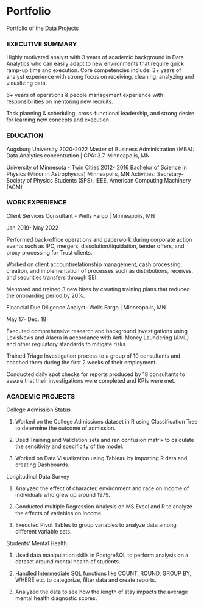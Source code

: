 # Portfolio
Portfolio of the Data Projects

### EXECUTIVE SUMMARY
Highly motivated analyst with 3 years of academic background in Data Analytics who can easily adapt to new environments that require quick ramp-up time and execution. Core competencies include:
3+ years of analyst experience with strong focus on receiving, cleaning, analyzing and visualizing data.

6+ years of operations & people management experience with responsibilities on mentoring new recruits.

Task planning & scheduling, cross-functional leadership, and strong desire for learning new concepts and execution


### EDUCATION

Augsburg University 2020-2022
Master of Business Administration (MBA): Data Analytics concentration | GPA: 3.7. Minneapolis, MN

University of Minnesota - Twin Cities 2012- 2016
Bachelor of Science in Physics (Minor in Astrophysics) Minneapolis, MN
Activities: Secretary- Society of Physics Students (SPS), IEEE, American Computing Machinery (ACM)


### WORK EXPERIENCE

Client Services Consultant - Wells Fargo | Minneapolis, MN       

Jan 2019- May 2022

Performed back-office operations and paperwork during corporate action events such as IPO, mergers, dissolution/liquidation, tender offers, and proxy processing for Trust clients.

Worked on client account/relationship management, cash processing, creation, and implementation of processes such as distributions, receives, and securities transfers through SEI.

Mentored and trained 3 new hires by creating training plans that reduced the onboarding period by 20%.


Financial Due Diligence Analyst- Wells Fargo | Minneapolis, MN   

May 17- Dec. 18

Executed comprehensive research and background investigations using LexisNexis and Alacra in accordance with Anti-Money Laundering (AML) and other regulatory standards to mitigate risks.

Trained Triage Investigation process to a group of 10 consultants and coached them during the first 2 weeks of their employment.

Conducted daily spot checks for reports produced by 18 consultants to assure that their investigations were completed and KPIs were met.


### ACADEMIC PROJECTS

College Admission Status

1. Worked on the College Admissions dataset in R using Classification Tree to determine the outcome of admission.

2. Used Training and Validation sets and ran confusion matrix to calculate the sensitivity and specificity of the model.

3. Worked on Data Visualization using Tableau by importing R data and creating Dashboards.

Longitudinal Data Survey

1. Analyzed the effect of character, environment and race on Income of individuals who grew up around 1979.

2. Conducted multiple Regression Analysis on MS Excel and R to analyze the effects of variables on Income.

3. Executed Pivot Tables to group variables to analyze data among different variable sets.

Students' Mental Health

1. Used data manipulation skills in PostgreSQL to perform analysis on a dataset around mental health of students.

2. Handled Intermediate SQL functions like COUNT, ROUND, GROUP BY, WHERE etc. to categorize, filter data and create reports.
        
3. Analyzed the data to see how the length of stay impacts the average mental health diagnostic scores.


